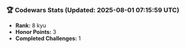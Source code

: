 ### 🏆 Codewars Stats (Updated: 2025-08-01 07:15:59 UTC)

- **Rank:** 8 kyu
- **Honor Points:** 3
- **Completed Challenges:** 1
